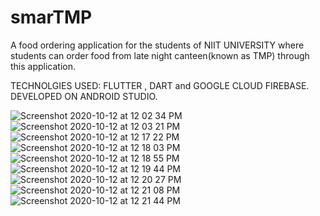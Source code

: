 # smarTMP
A food ordering application for the students of NIIT UNIVERSITY where students can order food from late night canteen(known as TMP) through this application.

TECHNOLGIES USED: FLUTTER , DART and GOOGLE CLOUD FIREBASE. DEVELOPED ON ANDROID STUDIO.


![Screenshot 2020-10-12 at 12 02 34 PM](https://user-images.githubusercontent.com/44583018/95715421-718b3980-0c87-11eb-8446-2c2b19904cc2.png)
![Screenshot 2020-10-12 at 12 03 21 PM](https://user-images.githubusercontent.com/44583018/95715424-73ed9380-0c87-11eb-95fa-6e1d821bc328.png)
![Screenshot 2020-10-12 at 12 17 22 PM](https://user-images.githubusercontent.com/44583018/95715428-7819b100-0c87-11eb-9e6d-2197661ba2ae.png)
![Screenshot 2020-10-12 at 12 18 03 PM](https://user-images.githubusercontent.com/44583018/95715430-7a7c0b00-0c87-11eb-9119-90cbcf700520.png)
![Screenshot 2020-10-12 at 12 18 55 PM](https://user-images.githubusercontent.com/44583018/95715436-7d76fb80-0c87-11eb-895b-6fae01cc2680.png)
![Screenshot 2020-10-12 at 12 19 44 PM](https://user-images.githubusercontent.com/44583018/95715444-7fd95580-0c87-11eb-966f-d25e59b40a49.png)
![Screenshot 2020-10-12 at 12 20 27 PM](https://user-images.githubusercontent.com/44583018/95715447-823baf80-0c87-11eb-8819-0b2f996e177f.png)
![Screenshot 2020-10-12 at 12 21 08 PM](https://user-images.githubusercontent.com/44583018/95715451-849e0980-0c87-11eb-9028-d474a0d2faa8.png)
![Screenshot 2020-10-12 at 12 21 44 PM](https://user-images.githubusercontent.com/44583018/95715463-8b2c8100-0c87-11eb-9f18-1341e5965980.png)
